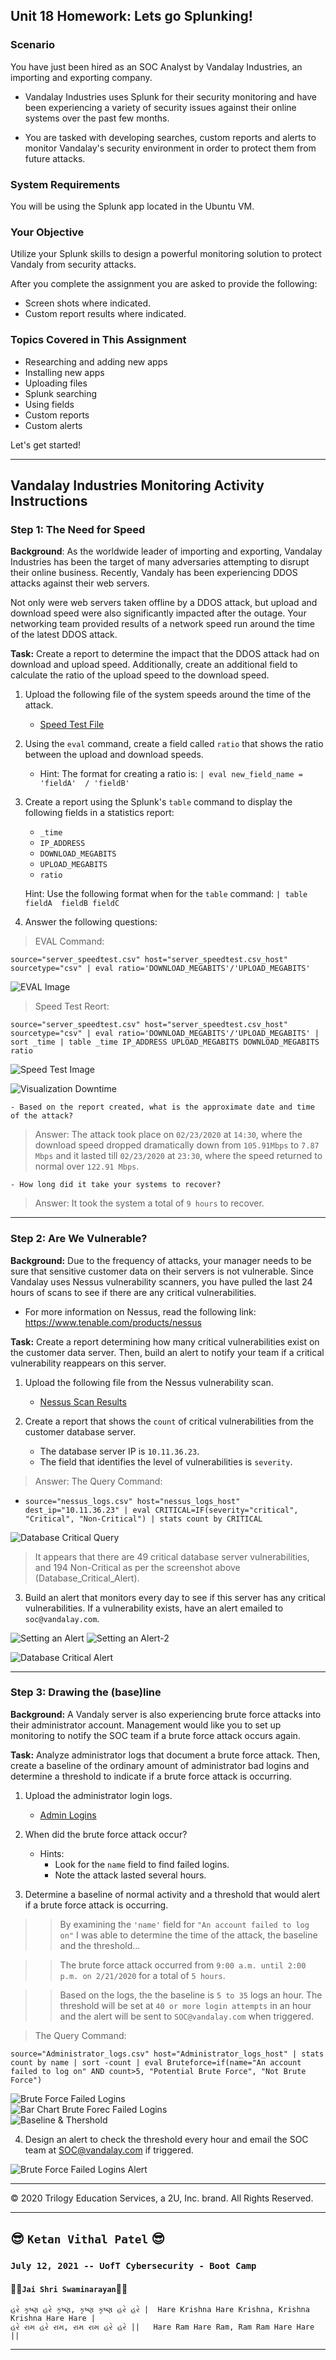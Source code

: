 ## Unit 18 Homework: Lets go Splunking!

### Scenario

You have just been hired as an SOC Analyst by Vandalay Industries, an importing and exporting company.
 
- Vandalay Industries uses Splunk for their security monitoring and have been experiencing a variety of security issues against their online systems over the past few months. 
 
- You are tasked with developing searches, custom reports and alerts to monitor Vandalay's security environment in order to protect them from future attacks.


### System Requirements 

You will be using the Splunk app located in the Ubuntu VM.


### Your Objective 

Utilize your Splunk skills to design a powerful monitoring solution to protect Vandaly from security attacks.

After you complete the assignment you are asked to provide the following:

- Screen shots where indicated.
- Custom report results where indicated.

### Topics Covered in This Assignment

- Researching and adding new apps
- Installing new apps
- Uploading files
- Splunk searching
- Using fields
- Custom reports
- Custom alerts

Let's get started!

---

## Vandalay Industries Monitoring Activity Instructions


### Step 1: The Need for Speed 

**Background**: As the worldwide leader of importing and exporting, Vandalay Industries has been the target of many adversaries attempting to disrupt their online business. Recently, Vandaly has been experiencing DDOS attacks against their web servers.

Not only were web servers taken offline by a DDOS attack, but upload and download speed were also significantly impacted after the outage. Your networking team provided results of a network speed run around the time of the latest DDOS attack.

**Task:** Create a report to determine the impact that the DDOS attack had on download and upload speed. Additionally, create an additional field to calculate the ratio of the upload speed to the download speed.


1.  Upload the following file of the system speeds around the time of the attack.
    - [Speed Test File](resources/server_speedtest.csv)

2. Using the `eval` command, create a field called `ratio` that shows the ratio between the upload and download speeds.
   - Hint: The format for creating a ratio is: `| eval new_field_name = 'fieldA'  / 'fieldB'`
      
3. Create a report using the Splunk's `table` command to display the following fields in a statistics report:
    - `_time`
    - `IP_ADDRESS`
    - `DOWNLOAD_MEGABITS`
    - `UPLOAD_MEGABITS`
    - `ratio`
  
   Hint: Use the following format when for the `table` command: `| table fieldA  fieldB fieldC`

4. Answer the following questions:

> EVAL Command:

`source="server_speedtest.csv" host="server_speedtest.csv_host" sourcetype="csv" | eval ratio='DOWNLOAD_MEGABITS'/'UPLOAD_MEGABITS'`

![EVAL Image](/Homework/Images/1_Eval-1.PNG)

> Speed Test Reort:

`source="server_speedtest.csv" host="server_speedtest.csv_host" sourcetype="csv" | eval ratio='DOWNLOAD_MEGABITS'/'UPLOAD_MEGABITS' | sort _time | table _time IP_ADDRESS UPLOAD_MEGABITS DOWNLOAD_MEGABITS ratio`

![Speed Test Image](/Homework/Images/1_Speed_Report-1.PNG)  

![Visualization Downtime](/Homework/Images/1_Reduced_speed_of_downloads.PNG)

    - Based on the report created, what is the approximate date and time of the attack?

> Answer: The attack took place on `02/23/2020` at `14:30`, where the download speed dropped dramatically down from `105.91Mbps` to `7.87 Mbps` and it lasted till `02/23/2020` at `23:30`, where the speed returned to normal over `122.91 Mbps`.


    - How long did it take your systems to recover?

> Answer: It took the system a total of `9 hours` to recover.  

---

### Step 2: Are We Vulnerable? 

**Background:**  Due to the frequency of attacks, your manager needs to be sure that sensitive customer data on their servers is not vulnerable. Since Vandalay uses Nessus vulnerability scanners, you have pulled the last 24 hours of scans to see if there are any critical vulnerabilities.

  - For more information on Nessus, read the following link: https://www.tenable.com/products/nessus

**Task:** Create a report determining how many critical vulnerabilities exist on the customer data server. Then, build an alert to notify your team if a critical vulnerability reappears on this server.

1. Upload the following file from the Nessus vulnerability scan.
   - [Nessus Scan Results](resources/nessus_logs.csv)

2. Create a report that shows the `count` of critical vulnerabilities from the customer database server.
   - The database server IP is `10.11.36.23`.
   - The field that identifies the level of vulnerabilities is `severity`.

> Answer: The Query Command:

- `source="nessus_logs.csv" host="nessus_logs_host" dest_ip="10.11.36.23" | eval CRITICAL=IF(severity="critical", "Critical", "Non-Critical") | stats count by CRITICAL`

![Database Critical Query](/Homework/Images/2_Database_Critical_Query.PNG)

> It appears that there are 49 critical database server vulnerabilities, and 194 Non-Critical as per the screenshot above (Database_Critical_Alert).  

      
3. Build an alert that monitors every day to see if this server has any critical vulnerabilities. If a vulnerability exists, have an alert emailed to `soc@vandalay.com`.

![Setting an Alert](/Homework/Images/2_Set_an_alert-1.PNG)
![Setting an Alert-2](/Homework/Images/2_Set_an_alert-2.PNG)  

![Database Critical Alert](/Homework/Images/2_Critical_Database_Server_Vulnerabilities_Alert.PNG)

---

### Step 3: Drawing the (base)line

**Background:**  A Vandaly server is also experiencing brute force attacks into their administrator account. Management would like you to set up monitoring to notify the SOC team if a brute force attack occurs again.


**Task:** Analyze administrator logs that document a brute force attack. Then, create a baseline of the ordinary amount of administrator bad logins and determine a threshold to indicate if a brute force attack is occurring.

1. Upload the administrator login logs.
   - [Admin Logins](resources/Administrator_logs.csv)

2. When did the brute force attack occur?
   - Hints:
     - Look for the `name` field to find failed logins.
     - Note the attack lasted several hours.

      
3. Determine a baseline of normal activity and a threshold that would alert if a brute force attack is occurring.

>> By examining the `'name'` field for `"An account failed to log on"` I was able to determine the time of the attack, the baseline and the threshold...

>> The brute force attack occurred from `9:00 a.m. until 2:00 p.m. on 2/21/2020` for a total of `5 hours`.

>> Based on the logs, the the baseline is `5 to 35` logs an hour. The threshold will be set at `40 or more login attempts` in an hour and the alert will be sent to `SOC@vandalay.com` when triggered.

> The Query Command:

`source="Administrator_logs.csv" host="Administrator_logs_host" | stats count by name | sort -count | eval Bruteforce=if(name="An account failed to log on" AND count>5, "Potential Brute Force", "Not Brute Force")`

![Brute Force Failed Logins](/Homework/Images/3_Failed_Logins_Query.PNG)  
![Bar Chart Brute Forec Failed Logins](/Homework/Images/3_Bar_Chart_Failed_Logins_Query.PNG)  
![Baseline & Thershold](/Homework/Images/3_Baseline_and_threshold.PNG)

4. Design an alert to check the threshold every hour and email the SOC team at SOC@vandalay.com if triggered. 

![Brute Force Failed Logins Alert](/Homework/Images/3_Brute_Force_Failed_Logins_Alert.PNG)
 
---

© 2020 Trilogy Education Services, a 2U, Inc. brand. All Rights Reserved.

---
  
## :sunglasses: `Ketan Vithal Patel` :sunglasses:  


### `July 12, 2021 -- UofT Cybersecurity - Boot Camp`
#### :rose::rose:`Jai Shri Swaminarayan`:rose::rose:
```
હરે કૃષ્ણ હરે કૃષ્ણ, કૃષ્ણ કૃષ્ણ હરે હરે |  Hare Krishna Hare Krishna, Krishna Krishna Hare Hare |
હરે રામ હરે રામ, રામ રામ હરે હરે ||   Hare Ram Hare Ram, Ram Ram Hare Hare ||
```
---  
